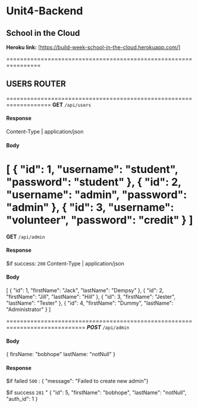# Unit4-Backend
## School in the Cloud
**Heroku link:** [https://build-week-school-in-the-cloud.herokuapp.com/]

================================================================
## USERS ROUTER

===================================================================
**GET** `/api/users` 

#### Response 
Content-Type | application/json

#### Body
[
{
"id": 1,
"username": "student",
"password": "student"
},
{
"id": 2,
"username": "admin",
"password": "admin"
},
{
"id": 3,
"username": "volunteer",
"password": "credit"
}
]
============================================================================
**GET** `/api/admin`

#### Response
$if success: `200`
Content-Type | application/json

#### Body

[
{
"id": 1,
"firstName": "Jack",
"lastName": "Dempsy"
},
{
"id": 2,
"firstName": "Jill",
"lastName": "Hill"
},
{
"id": 3,
"firstName": "Jester",
"lastName": "Tester"
},
{
"id": 4,
"firstName": "Dummy",
"lastName": "Administrator"
}
]

=============================================================================
***POST*** `/api/admin`

#### Body
{
    firsName: "bobhope"
    lastName: "notNull"
}

#### Response
 $if failed `500` : { "message": "Failed to create new admin"}

 $if success `201` " { 
    "id": 5,
    "firstName": "bobhope",
    "lastName": "notNull",
    "auth_id": 1 
    }

